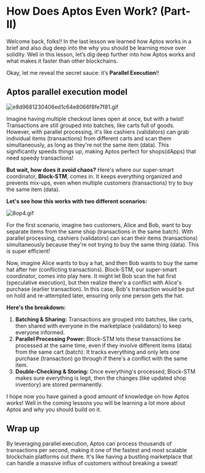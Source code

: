 # How Does Aptos Even Work? (Part-II) 

Welcome back, folks!! In the last lesson we learned how Aptos works in a brief and also dug deep into the why you should be learning move over solidity. Well in this lesson, let’s dig deep further into how Aptos works and what makes it faster than other blockchains.

Okay, let me reveal the secret sauce: it’s **Parallel Execution**!!

## Aptos parallel execution model

![e8d9681230406ed1c64e8066f8fe7f81.gif](How%20Does%20Aptos%20Even%20Work%20(Part-II)%20(Revamped)%202de4009d1f514a4ea6d8ecd3aad882f6/e8d9681230406ed1c64e8066f8fe7f81.gif)

Imagine having multiple checkout lanes open at once, but with a twist! Transactions are still grouped into batches, like carts full of goods. However, with parallel processing, it's like cashiers (validators) can grab individual items (transactions) from different carts and scan them simultaneously, as long as they're not the same item (data). This significantly speeds things up, making Aptos perfect for shops(dApps) that need speedy transactions!

**But wait, how does it avoid chaos?** Here's where our super-smart coordinator, **Block-STM**, comes in. It keeps everything organized and prevents mix-ups, even when multiple customers (transactions) try to buy the same item (data).

**Let's see how this works with two different scenarios:**

![8op4.gif](How%20Does%20Aptos%20Even%20Work%20(Part-II)%20(Revamped)%202de4009d1f514a4ea6d8ecd3aad882f6/8op4.gif)

For the first scenario, imagine two customers, Alice and Bob, want to buy separate items from the same shop (transactions in the same batch). With parallel processing, cashiers (validators) can scan their items (transactions) simultaneously because they're not trying to buy the same thing (data). This is super efficient!

Now, imagine Alice wants to buy a hat, and then Bob wants to buy the same hat after her (conflicting transactions). Block-STM, our super-smart coordinator, comes into play here. It might let Bob scan the hat first (speculative execution), but then realize there's a conflict with Alice's purchase (earlier transaction). In this case, Bob's transaction would be put on hold and re-attempted later, ensuring only one person gets the hat.

**Here's the breakdown:**

1. **Batching & Sharing:** Transactions are grouped into batches, like carts, then shared with everyone in the marketplace (validators) to keep everyone informed.
2. **Parallel Processing Power:** Block-STM lets these transactions be processed at the same time, even if they involve different items (data) from the same cart (batch). It tracks everything and only lets one purchase (transaction) go through if there's a conflict with the same item.
3. **Double-Checking & Storing:** Once everything's processed, Block-STM makes sure everything is legit, then the changes (like updated shop inventory) are stored permanently.

I hope now you have gained a good amount of knowledge on how Aptos works! Well in the coming lessons you will be learning a lot more about Aptos and why you should build on it. 

## Wrap up

By leveraging parallel execution, Aptos can process thousands of transactions per second, making it one of the fastest and most scalable blockchain platforms out there. It's like having a bustling marketplace that can handle a massive influx of customers without breaking a sweat!